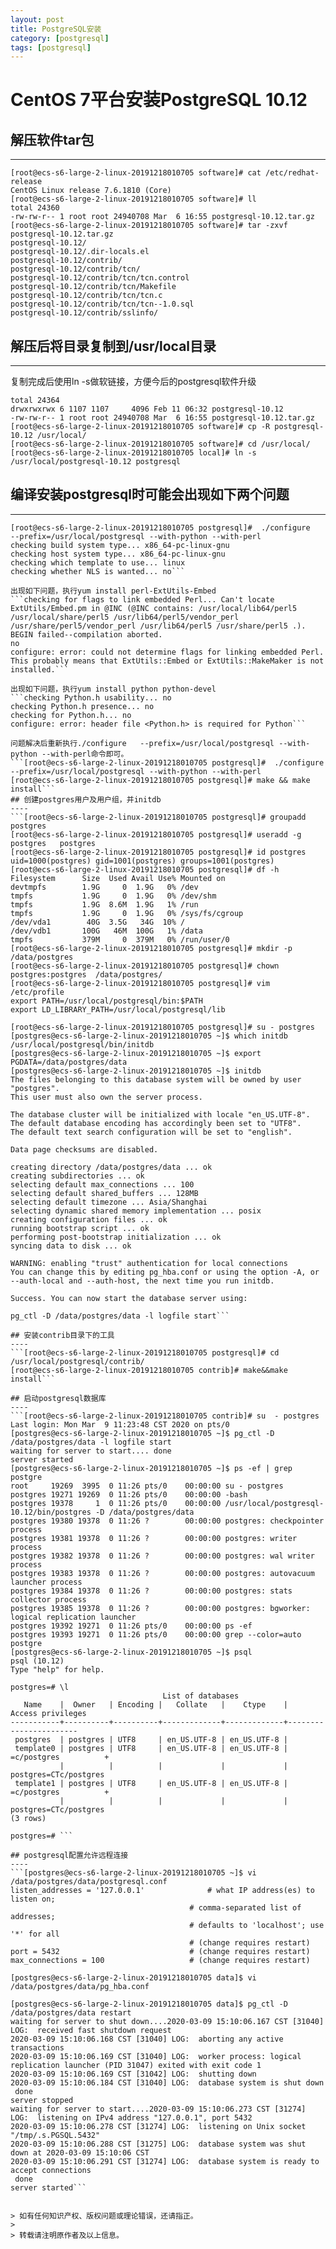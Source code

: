 ```yaml
---
layout: post
title: PostgreSQL安装
category: [postgresql]
tags: [postgresql]
---
```



# CentOS 7平台安装PostgreSQL 10.12
## 解压软件tar包
----
```
[root@ecs-s6-large-2-linux-20191218010705 software]# cat /etc/redhat-release
CentOS Linux release 7.6.1810 (Core)
[root@ecs-s6-large-2-linux-20191218010705 software]# ll
total 24360
-rw-rw-r-- 1 root root 24940708 Mar  6 16:55 postgresql-10.12.tar.gz
[root@ecs-s6-large-2-linux-20191218010705 software]# tar -zxvf postgresql-10.12.tar.gz
postgresql-10.12/
postgresql-10.12/.dir-locals.el
postgresql-10.12/contrib/
postgresql-10.12/contrib/tcn/
postgresql-10.12/contrib/tcn/tcn.control
postgresql-10.12/contrib/tcn/Makefile
postgresql-10.12/contrib/tcn/tcn.c
postgresql-10.12/contrib/tcn/tcn--1.0.sql
postgresql-10.12/contrib/sslinfo/ 
```


## 解压后将目录复制到/usr/local目录
----
复制完成后使用ln -s做软链接，方便今后的postgresql软件升级
```[root@ecs-s6-large-2-linux-20191218010705 software]# ll
total 24364
drwxrwxrwx 6 1107 1107     4096 Feb 11 06:32 postgresql-10.12
-rw-rw-r-- 1 root root 24940708 Mar  6 16:55 postgresql-10.12.tar.gz
[root@ecs-s6-large-2-linux-20191218010705 software]# cp -R postgresql-10.12 /usr/local/
[root@ecs-s6-large-2-linux-20191218010705 software]# cd /usr/local/
[root@ecs-s6-large-2-linux-20191218010705 local]# ln -s /usr/local/postgresql-10.12 postgresql
```

## 编译安装postgresql时可能会出现如下两个问题
----
```[root@ecs-s6-large-2-linux-20191218010705 local]# cd postgresql
[root@ecs-s6-large-2-linux-20191218010705 postgresql]#  ./configure   --prefix=/usr/local/postgresql --with-python --with-perl
checking build system type... x86_64-pc-linux-gnu
checking host system type... x86_64-pc-linux-gnu
checking which template to use... linux
checking whether NLS is wanted... no```

出现如下问题，执行yum install perl-ExtUtils-Embed
```checking for flags to link embedded Perl... Can't locate ExtUtils/Embed.pm in @INC (@INC contains: /usr/local/lib64/perl5 /usr/local/share/perl5 /usr/lib64/perl5/vendor_perl /usr/share/perl5/vendor_perl /usr/lib64/perl5 /usr/share/perl5 .).
BEGIN failed--compilation aborted.
no
configure: error: could not determine flags for linking embedded Perl.
This probably means that ExtUtils::Embed or ExtUtils::MakeMaker is not
installed.```

出现如下问题，执行yum install python python-devel  
```checking Python.h usability... no
checking Python.h presence... no
checking for Python.h... no
configure: error: header file <Python.h> is required for Python```

问题解决后重新执行./configure   --prefix=/usr/local/postgresql --with-python --with-perl命令即可。
```[root@ecs-s6-large-2-linux-20191218010705 postgresql]#  ./configure   --prefix=/usr/local/postgresql --with-python --with-perl
[root@ecs-s6-large-2-linux-20191218010705 postgresql]# make && make   install```
## 创建postgres用户及用户组，并initdb
----
```[root@ecs-s6-large-2-linux-20191218010705 postgresql]# groupadd postgres
[root@ecs-s6-large-2-linux-20191218010705 postgresql]# useradd -g postgres   postgres
[root@ecs-s6-large-2-linux-20191218010705 postgresql]# id postgres
uid=1000(postgres) gid=1001(postgres) groups=1001(postgres)
[root@ecs-s6-large-2-linux-20191218010705 postgresql]# df -h
Filesystem      Size  Used Avail Use% Mounted on
devtmpfs        1.9G     0  1.9G   0% /dev
tmpfs           1.9G     0  1.9G   0% /dev/shm
tmpfs           1.9G  8.6M  1.9G   1% /run
tmpfs           1.9G     0  1.9G   0% /sys/fs/cgroup
/dev/vda1        40G  3.5G   34G  10% /
/dev/vdb1       100G   46M  100G   1% /data
tmpfs           379M     0  379M   0% /run/user/0
[root@ecs-s6-large-2-linux-20191218010705 postgresql]# mkdir -p /data/postgres
[root@ecs-s6-large-2-linux-20191218010705 postgresql]# chown postgres:postgres  /data/postgres/
[root@ecs-s6-large-2-linux-20191218010705 postgresql]# vim /etc/profile
export PATH=/usr/local/postgresql/bin:$PATH
export LD_LIBRARY_PATH=/usr/local/postgresql/lib

[root@ecs-s6-large-2-linux-20191218010705 postgresql]# su - postgres
[postgres@ecs-s6-large-2-linux-20191218010705 ~]$ which initdb
/usr/local/postgresql/bin/initdb
[postgres@ecs-s6-large-2-linux-20191218010705 ~]$ export   PGDATA=/data/postgres/data
[postgres@ecs-s6-large-2-linux-20191218010705 ~]$ initdb
The files belonging to this database system will be owned by user "postgres".
This user must also own the server process.

The database cluster will be initialized with locale "en_US.UTF-8".
The default database encoding has accordingly been set to "UTF8".
The default text search configuration will be set to "english".

Data page checksums are disabled.

creating directory /data/postgres/data ... ok
creating subdirectories ... ok
selecting default max_connections ... 100
selecting default shared_buffers ... 128MB
selecting default timezone ... Asia/Shanghai
selecting dynamic shared memory implementation ... posix
creating configuration files ... ok
running bootstrap script ... ok
performing post-bootstrap initialization ... ok
syncing data to disk ... ok

WARNING: enabling "trust" authentication for local connections
You can change this by editing pg_hba.conf or using the option -A, or
--auth-local and --auth-host, the next time you run initdb.

Success. You can now start the database server using:

pg_ctl -D /data/postgres/data -l logfile start```
    
## 安装contrib目录下的工具
----
```[root@ecs-s6-large-2-linux-20191218010705 postgresql]# cd /usr/local/postgresql/contrib/
[root@ecs-s6-large-2-linux-20191218010705 contrib]# make&&make   install```

## 启动postgresql数据库
----
```[root@ecs-s6-large-2-linux-20191218010705 contrib]# su  - postgres
Last login: Mon Mar  9 11:23:48 CST 2020 on pts/0
[postgres@ecs-s6-large-2-linux-20191218010705 ~]$ pg_ctl -D /data/postgres/data -l logfile start
waiting for server to start.... done
server started
[postgres@ecs-s6-large-2-linux-20191218010705 ~]$ ps -ef | grep postgre
root     19269  3995  0 11:26 pts/0    00:00:00 su - postgres
postgres 19271 19269  0 11:26 pts/0    00:00:00 -bash
postgres 19378     1  0 11:26 pts/0    00:00:00 /usr/local/postgresql-10.12/bin/postgres -D /data/postgres/data
postgres 19380 19378  0 11:26 ?        00:00:00 postgres: checkpointer process   
postgres 19381 19378  0 11:26 ?        00:00:00 postgres: writer process   
postgres 19382 19378  0 11:26 ?        00:00:00 postgres: wal writer process   
postgres 19383 19378  0 11:26 ?        00:00:00 postgres: autovacuum launcher process   
postgres 19384 19378  0 11:26 ?        00:00:00 postgres: stats collector process   
postgres 19385 19378  0 11:26 ?        00:00:00 postgres: bgworker: logical replication launcher   
postgres 19392 19271  0 11:26 pts/0    00:00:00 ps -ef
postgres 19393 19271  0 11:26 pts/0    00:00:00 grep --color=auto postgre
[postgres@ecs-s6-large-2-linux-20191218010705 ~]$ psql
psql (10.12)
Type "help" for help.

postgres=# \l
                                  List of databases
   Name    |  Owner   | Encoding |   Collate   |    Ctype    |   Access privileges   
-----------+----------+----------+-------------+-------------+-----------------------
 postgres  | postgres | UTF8     | en_US.UTF-8 | en_US.UTF-8 | 
 template0 | postgres | UTF8     | en_US.UTF-8 | en_US.UTF-8 | =c/postgres          +
           |          |          |             |             | postgres=CTc/postgres
 template1 | postgres | UTF8     | en_US.UTF-8 | en_US.UTF-8 | =c/postgres          +
           |          |          |             |             | postgres=CTc/postgres
(3 rows)

postgres=# ```

## postgresql配置允许远程连接
----
```[postgres@ecs-s6-large-2-linux-20191218010705 ~]$ vi /data/postgres/data/postgresql.conf
listen_addresses = '127.0.0.1'              # what IP address(es) to listen on;
                                        # comma-separated list of addresses;
                                        # defaults to 'localhost'; use '*' for all
                                        # (change requires restart)
port = 5432                             # (change requires restart)
max_connections = 100                   # (change requires restart)

[postgres@ecs-s6-large-2-linux-20191218010705 data]$ vi /data/postgres/data/pg_hba.conf

[postgres@ecs-s6-large-2-linux-20191218010705 data]$ pg_ctl -D /data/postgres/data restart
waiting for server to shut down....2020-03-09 15:10:06.167 CST [31040] LOG:  received fast shutdown request
2020-03-09 15:10:06.168 CST [31040] LOG:  aborting any active transactions
2020-03-09 15:10:06.169 CST [31040] LOG:  worker process: logical replication launcher (PID 31047) exited with exit code 1
2020-03-09 15:10:06.169 CST [31042] LOG:  shutting down
2020-03-09 15:10:06.184 CST [31040] LOG:  database system is shut down
 done
server stopped
waiting for server to start....2020-03-09 15:10:06.273 CST [31274] LOG:  listening on IPv4 address "127.0.0.1", port 5432
2020-03-09 15:10:06.278 CST [31274] LOG:  listening on Unix socket "/tmp/.s.PGSQL.5432"
2020-03-09 15:10:06.288 CST [31275] LOG:  database system was shut down at 2020-03-09 15:10:06 CST
2020-03-09 15:10:06.291 CST [31274] LOG:  database system is ready to accept connections
 done
server started```


> 如有任何知识产权、版权问题或理论错误，还请指正。
>
> 转载请注明原作者及以上信息。
